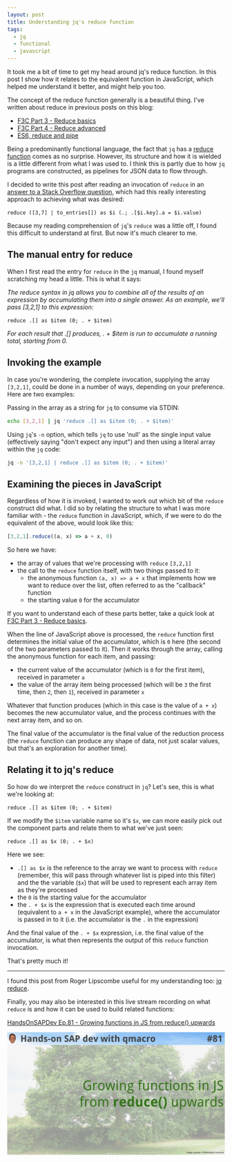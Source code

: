 ```yaml
---
layout: post
title: Understanding jq's reduce function
tags:
  - jq
  - functional
  - javascript
---
```

It took me a bit of time to get my head around jq's reduce function. In this post I show how it relates to the equivalent function in JavaScript, which helped me understand it better, and might help you too.
<!--excerpt-->

The concept of the reduce function generally is a beautiful thing. I've written about reduce in previous posts on this blog:

* [F3C Part 3 - Reduce basics](https://qmacro.org/2016/10/02/f3c-part-3-reduce-basics/)
* [F3C Part 4 - Reduce advanced](https://qmacro.org/2016/10/02/f3c-part-4-reduce-advanced/)
* [ES6, reduce and pipe](https://qmacro.org/2019/04/08/es6-reduce-and-pipe/)

Being a predominantly functional language, the fact that `jq` has a [reduce function](https://stedolan.github.io/jq/manual/#Reduce) comes as no surprise. However, its structure and how it is wielded is a little different from what I was used to. I think this is partly due to how `jq` programs are constructed, as pipelines for JSON data to flow through.

I decided to write this post after reading an invocation of `reduce` in an [answer to a Stack Overflow question](https://stackoverflow.com/a/71587417/384366), which had this really interesting approach to achieving what was desired:

```jq
reduce ([3,7] | to_entries[]) as $i (.; .[$i.key].a = $i.value)
```

Because my reading comprehension of `jq`'s `reduce` was a little off, I found this difficult to understand at first. But now it's much clearer to me.

## The manual entry for reduce

When I first read the entry for `reduce` in the `jq` manual, I found myself scratching my head a little. This is what it says:

_The reduce syntax in jq allows you to combine all of the results of an expression by accumulating them into a single answer. As an example, we'll pass [3,2,1] to this expression:_

```jq
reduce .[] as $item (0; . + $item)
```

_For each result that .[] produces, . + $item is run to accumulate a running total, starting from 0._

## Invoking the example

In case you're wondering, the complete invocation, supplying the array `[3,2,1]`, could be done in a number of ways, depending on your preference. Here are two examples:

Passing in the array as a string for `jq` to consume via STDIN:

```bash
echo [3,2,1] | jq 'reduce .[] as $item (0; . + $item)'
```

Using `jq`'s `-n` option, which tells `jq` to use 'null' as the single input value (effectively saying "don't expect any input") and then using a literal array within the `jq` code:

```bash
jq -n '[3,2,1] | reduce .[] as $item (0; . + $item)'
```

## Examining the pieces in JavaScript

Regardless of how it is invoked, I wanted to work out which bit of the `reduce` construct did what. I did so by relating the structure to what I was more familiar with - the `reduce` function in JavaScript, which, if we were to do the equivalent of the above, would look like this:

```javascript
[3,2,1].reduce((a, x) => a + x, 0)
```

So here we have:

* the array of values that we're processing with `reduce` `[3,2,1]`
* the call to the `reduce` function itself, with two things passed to it:
  * the anonymous function `(a, x) => a + x` that implements how we want to reduce over the list, often referred to as the "callback" function
  * the starting value `0` for the accumulator

If you want to understand each of these parts better, take a quick look at [F3C Part 3 - Reduce basics](https://qmacro.org/2016/10/02/f3c-part-3-reduce-basics/).

When the line of JavaScript above is processed, the `reduce` function first determines the initial value of the accumulator, which is `0` here (the second of the two parameters passed to it). Then it works through the array, calling the anonymous function for each item, and passing:

* the current value of the accumulator (which is `0` for the first item), received in parameter `a`
* the value of the array item being processed (which will be `3` the first time, then `2`, then `1`), received in parameter `x`

Whatever that function produces (which in this case is the value of `a + x`) becomes the new accumulator value, and the process continues with the next array item, and so on.

The final value of the accumulator is the final value of the reduction process (the `reduce` function can produce any shape of data, not just scalar values, but that's an exploration for another time).

## Relating it to jq's reduce

So how do we interpret the `reduce` construct in `jq`? Let's see, this is what we're looking at:

```jq
reduce .[] as $item (0; . + $item)
```

If we modify the `$item` variable name so it's `$x`, we can more easily pick out the component parts and relate them to what we've just seen:

```jq
reduce .[] as $x (0; . + $x)
```

Here we see:

* `.[] as $x` is the reference to the array we want to process with `reduce` (remember, this will pass through whatever list is piped into this filter) and the the variable (`$x`) that will be used to represent each array item as they're processed
* the `0` is the starting value for the accumulator
* the `. + $x` is the expression that is executed each time around (equivalent to `a + x` in the JavaScript example), where the accumulator is passed in to it (i.e. the accumulator is the `.` in the expression)

And the final value of the `. + $x` expression, i.e. the final value of the accumulator, is what then represents the output of this `reduce` function invocation.

That's pretty much it!

---

I found this post from Roger Lipscombe useful for my understanding too: [jq reduce](https://blog.differentpla.net/blog/2019/01/11/jq-reduce/).

Finally, you may also be interested in this live stream recording on what `reduce` is and how it can be used to build related functions:

[HandsOnSAPDev Ep.81 - Growing functions in JS from reduce() upwards](https://www.youtube.com/watch?v=4BptIHoRDAk)

![Episode 81 thumbnail](/img/2022/03/ep81.jpeg)
